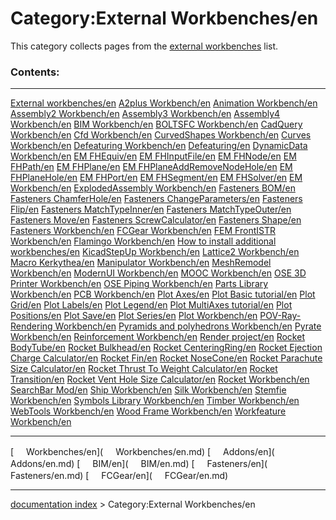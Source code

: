 # Category:External Workbenches/en
This category collects pages from the [external workbenches](external_workbenches.md) list.

### Contents:

  ------------------------------------------------------------------------------------------- ------------------------------------------------------------------------------------------------- -------------------------------------------------------------------------------------------
  [External workbenches/en](External_workbenches/en.md)                               [A2plus Workbench/en](A2plus_Workbench/en.md)                                             [Animation Workbench/en](Animation_Workbench/en.md)
  [Assembly2 Workbench/en](Assembly2_Workbench/en.md)                                 [Assembly3 Workbench/en](Assembly3_Workbench/en.md)                                       [Assembly4 Workbench/en](Assembly4_Workbench/en.md)
  [BIM Workbench/en](BIM_Workbench/en.md)                                             [BOLTSFC Workbench/en](BOLTSFC_Workbench/en.md)                                           [CadQuery Workbench/en](CadQuery_Workbench/en.md)
  [Cfd Workbench/en](Cfd_Workbench/en.md)                                             [CurvedShapes Workbench/en](CurvedShapes_Workbench/en.md)                                 [Curves Workbench/en](Curves_Workbench/en.md)
  [Defeaturing Workbench/en](Defeaturing_Workbench/en.md)                             [Defeaturing/en](Defeaturing/en.md)                                                       [DynamicData Workbench/en](DynamicData_Workbench/en.md)
  [EM FHEquiv/en](EM_FHEquiv/en.md)                                                   [EM FHInputFile/en](EM_FHInputFile/en.md)                                                 [EM FHNode/en](EM_FHNode/en.md)
  [EM FHPath/en](EM_FHPath/en.md)                                                     [EM FHPlane/en](EM_FHPlane/en.md)                                                         [EM FHPlaneAddRemoveNodeHole/en](EM_FHPlaneAddRemoveNodeHole/en.md)
  [EM FHPlaneHole/en](EM_FHPlaneHole/en.md)                                           [EM FHPort/en](EM_FHPort/en.md)                                                           [EM FHSegment/en](EM_FHSegment/en.md)
  [EM FHSolver/en](EM_FHSolver/en.md)                                                 [EM Workbench/en](EM_Workbench/en.md)                                                     [ExplodedAssembly Workbench/en](ExplodedAssembly_Workbench/en.md)
  [Fasteners BOM/en](Fasteners_BOM/en.md)                                             [Fasteners ChamferHole/en](Fasteners_ChamferHole/en.md)                                   [Fasteners ChangeParameters/en](Fasteners_ChangeParameters/en.md)
  [Fasteners Flip/en](Fasteners_Flip/en.md)                                           [Fasteners MatchTypeInner/en](Fasteners_MatchTypeInner/en.md)                             [Fasteners MatchTypeOuter/en](Fasteners_MatchTypeOuter/en.md)
  [Fasteners Move/en](Fasteners_Move/en.md)                                           [Fasteners ScrewCalculator/en](Fasteners_ScrewCalculator/en.md)                           [Fasteners Shape/en](Fasteners_Shape/en.md)
  [Fasteners Workbench/en](Fasteners_Workbench/en.md)                                 [FCGear Workbench/en](FCGear_Workbench/en.md)                                             [FEM FrontISTR Workbench/en](FEM_FrontISTR_Workbench/en.md)
  [Flamingo Workbench/en](Flamingo_Workbench/en.md)                                   [How to install additional workbenches/en](How_to_install_additional_workbenches/en.md)   [KicadStepUp Workbench/en](KicadStepUp_Workbench/en.md)
  [Lattice2 Workbench/en](Lattice2_Workbench/en.md)                                   [Macro Kerkythea/en](Macro_Kerkythea/en.md)                                               [Manipulator Workbench/en](Manipulator_Workbench/en.md)
  [MeshRemodel Workbench/en](MeshRemodel_Workbench/en.md)                             [ModernUI Workbench/en](ModernUI_Workbench/en.md)                                         [MOOC Workbench/en](MOOC_Workbench/en.md)
  [OSE 3D Printer Workbench/en](OSE_3D_Printer_Workbench/en.md)                       [OSE Piping Workbench/en](OSE_Piping_Workbench/en.md)                                     [Parts Library Workbench/en](Parts_Library_Workbench/en.md)
  [PCB Workbench/en](PCB_Workbench/en.md)                                             [Plot Axes/en](Plot_Axes/en.md)                                                           [Plot Basic tutorial/en](Plot_Basic_tutorial/en.md)
  [Plot Grid/en](Plot_Grid/en.md)                                                     [Plot Labels/en](Plot_Labels/en.md)                                                       [Plot Legend/en](Plot_Legend/en.md)
  [Plot MultiAxes tutorial/en](Plot_MultiAxes_tutorial/en.md)                         [Plot Positions/en](Plot_Positions/en.md)                                                 [Plot Save/en](Plot_Save/en.md)
  [Plot Series/en](Plot_Series/en.md)                                                 [Plot Workbench/en](Plot_Workbench/en.md)                                                 [POV-Ray-Rendering Workbench/en](POV-Ray-Rendering_Workbench/en.md)
  [Pyramids and polyhedrons Workbench/en](Pyramids_and_polyhedrons_Workbench/en.md)   [Pyrate Workbench/en](Pyrate_Workbench/en.md)                                             [Reinforcement Workbench/en](Reinforcement_Workbench/en.md)
  [Render project/en](Render_project/en.md)                                           [Rocket BodyTube/en](Rocket_BodyTube/en.md)                                               [Rocket Bulkhead/en](Rocket_Bulkhead/en.md)
  [Rocket CenteringRing/en](Rocket_CenteringRing/en.md)                               [Rocket Ejection Charge Calculator/en](Rocket_Ejection_Charge_Calculator/en.md)           [Rocket Fin/en](Rocket_Fin/en.md)
  [Rocket NoseCone/en](Rocket_NoseCone/en.md)                                         [Rocket Parachute Size Calculator/en](Rocket_Parachute_Size_Calculator/en.md)             [Rocket Thrust To Weight Calculator/en](Rocket_Thrust_To_Weight_Calculator/en.md)
  [Rocket Transition/en](Rocket_Transition/en.md)                                     [Rocket Vent Hole Size Calculator/en](Rocket_Vent_Hole_Size_Calculator/en.md)             [Rocket Workbench/en](Rocket_Workbench/en.md)
  [SearchBar Mod/en](SearchBar_Mod/en.md)                                             [Ship Workbench/en](Ship_Workbench/en.md)                                                 [Silk Workbench/en](Silk_Workbench/en.md)
  [Stemfie Workbench/en](Stemfie_Workbench/en.md)                                     [Symbols Library Workbench/en](Symbols_Library_Workbench/en.md)                           [Timber Workbench/en](Timber_Workbench/en.md)
  [WebTools Workbench/en](WebTools_Workbench/en.md)                                   [Wood Frame Workbench/en](Wood_Frame_Workbench/en.md)                                     [Workfeature Workbench/en](Workfeature_Workbench/en.md)
                                                                                                                                                                                                
                                                                                                                                                                                                
  ------------------------------------------------------------------------------------------- ------------------------------------------------------------------------------------------------- -------------------------------------------------------------------------------------------

[<img src="images/Property.png" style="width:16px"> Workbenches/en](<img src="images/Property.png" style="width:16px"> Workbenches/en.md) [<img src="images/Property.png" style="width:16px"> Addons/en](<img src="images/Property.png" style="width:16px"> Addons/en.md) [<img src="images/Property.png" style="width:16px"> BIM/en](<img src="images/Property.png" style="width:16px"> BIM/en.md) [<img src="images/Property.png" style="width:16px"> Fasteners/en](<img src="images/Property.png" style="width:16px"> Fasteners/en.md) [<img src="images/Property.png" style="width:16px"> FCGear/en](<img src="images/Property.png" style="width:16px"> FCGear/en.md)

---
[documentation index](../README.md) > Category:External Workbenches/en

